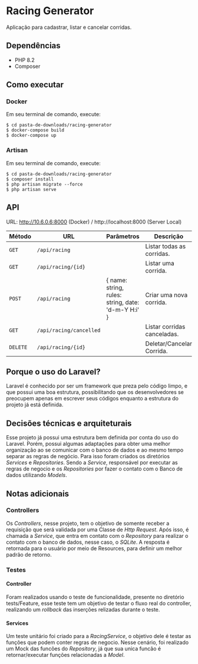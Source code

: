 # Racing Generator

Aplicação para cadastrar, listar e cancelar corridas.

## Dependências
- PHP 8.2
- Composer

## Como executar

### Docker
Em seu terminal de comando, execute:

```
$ cd pasta-de-downloads/racing-generator
$ docker-compose build
$ docker-compose up
```

### Artisan

Em seu terminal de comando, execute:

```
$ cd pasta-de-downloads/racing-generator
$ composer install
$ php artisan migrate --force
$ php artisan serve
```

## API

URL: http://10.6.0.6:8000 (Docker) / http://localhost:8000 (Server Local)

| Método   | URL | Parâmetros | Descrição                              |
| -------- | --------------|-------------------------- | ---------------------------------------- |
| `GET`    | `/api/racing` |                           | Listar todas as corridas.                |
| `GET`    | `/api/racing/{id}` |                       | Listar uma corrida.                      |
| `POST`   | `/api/racing` | { name: string, rules: string, date: 'd-m-Y H:i' }| Criar uma nova corrida.                  |
| `GET`    | `/api/racing/cancelled` |                  | Listar corridas canceladas.              |
| `DELETE` | `/api/racing/{id}`| | Deletar/Cancelar Corrida.|

## Porque o uso do Laravel?

Laravel é conhecido por ser um framework que preza pelo código limpo, e que possui uma boa estrutura, possibilitando que os desenvolvedores se preocupem apenas em escrever seus códigos enquanto a estrutura do projeto já está definida.

## Decisões técnicas e arquiteturais

Esse projeto já possui uma estrutura bem definida por conta do uso do Laravel. Porém, possui algumas adaptações para obter uma melhor organização ao se comunicar com o banco de dados e ao mesmo tempo separar as regras de negócio. Para isso foram criados os diretórios *Services* e *Repositories*. Sendo a *Service*, responsável por executar as regras de negocio e os *Repositories* por fazer o contato com o Banco de dados utilizando *Models*.

## Notas adicionais

### Controllers

Os *Controllers*, nesse projeto, tem o objetivo de somente receber a requisição que será validada por uma Classe de *Http Request*. Após isso, é chamada a *Service*, que entra em contato com o *Repository* para realizar o contato com o banco de dados, nesse caso, o *SQLite*. A resposta é retornada para o usuário por meio de Resources, para definir um melhor padrão de retorno.

### Testes

#### Controller

Foram realizados usando o teste de funcionalidade, presente no diretório tests/Feature, esse teste tem um objetivo de testar o fluxo real do controller, realizando um *rollback* das inserções relizadas durante o teste.

#### Services

Um teste unitário foi criado para a *RacingService*, o objetivo dele é testar as funções que podem conter regras de negocio. Nesse cenário, foi realizado um Mock das funcões do *Repository*, já que sua unica funcão é retornar/executar funções relacionadas a *Model*.
